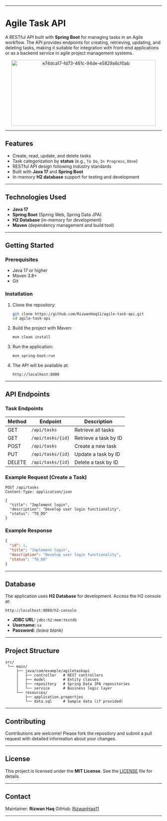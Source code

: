 
---

# Agile Task API

A RESTful API built with **Spring Boot** for managing tasks in an Agile workflow. The API provides endpoints for creating, retrieving, updating, and deleting tasks, making it suitable for integration with front-end applications or as a backend service in agile project management systems.

<p align="center">
  <img width="464" height="212" alt="e74dca17-fd73-461c-94de-e5829a6cf0ab" src="https://github.com/user-attachments/assets/d1a8d629-ef94-4cf2-b274-4535200db61f" />
</p>



---

## Features

* Create, read, update, and delete tasks
* Task categorization by **status** (e.g., `To Do`, `In Progress`, `Done`)
* RESTful API design following industry standards
* Built with **Java 17** and **Spring Boot**
* In-memory **H2 database** support for testing and development

---

## Technologies Used

* **Java 17**
* **Spring Boot** (Spring Web, Spring Data JPA)
* **H2 Database** (in-memory for development)
* **Maven** (dependency management and build tool)

---

## Getting Started

### Prerequisites

* Java 17 or higher
* Maven 3.8+
* Git

### Installation

1. Clone the repository:

   ```bash
   git clone https://github.com/RizwanHaq11/agile-task-api.git
   cd agile-task-api
   ```

2. Build the project with Maven:

   ```bash
   mvn clean install
   ```

3. Run the application:

   ```bash
   mvn spring-boot:run
   ```

4. The API will be available at:

   ```
   http://localhost:8080
   ```

---

## API Endpoints

### Task Endpoints

| Method | Endpoint          | Description           |
| ------ | ----------------- | --------------------- |
| GET    | `/api/tasks`      | Retrieve all tasks    |
| GET    | `/api/tasks/{id}` | Retrieve a task by ID |
| POST   | `/api/tasks`      | Create a new task     |
| PUT    | `/api/tasks/{id}` | Update a task by ID   |
| DELETE | `/api/tasks/{id}` | Delete a task by ID   |

### Example Request (Create a Task)

```http
POST /api/tasks
Content-Type: application/json

{
  "title": "Implement login",
  "description": "Develop user login functionality",
  "status": "TO_DO"
}
```

### Example Response

```json
{
  "id": 1,
  "title": "Implement login",
  "description": "Develop user login functionality",
  "status": "TO_DO"
}
```

---

## Database

The application uses **H2 Database** for development.
Access the H2 console at:

```
http://localhost:8080/h2-console
```

* **JDBC URL:** `jdbc:h2:mem:testdb`
* **Username:** `sa`
* **Password:** *(leave blank)*

---

## Project Structure

```
src/
 └── main/
     ├── java/com/example/agiletaskapi
     │   ├── controller   # REST controllers
     │   ├── model        # Entity classes
     │   ├── repository   # Spring Data JPA repositories
     │   └── service      # Business logic layer
     └── resources/
         ├── application.properties
         └── data.sql     # Sample data (if provided)
```

---

## Contributing

Contributions are welcome!
Please fork the repository and submit a pull request with detailed information about your changes.

---

## License

This project is licensed under the **MIT License**. See the [LICENSE](LICENSE) file for details.

---

## Contact

Maintainer: **Rizwan Haq**
GitHub: [RizwanHaq11](https://github.com/RizwanHaq11)

---

